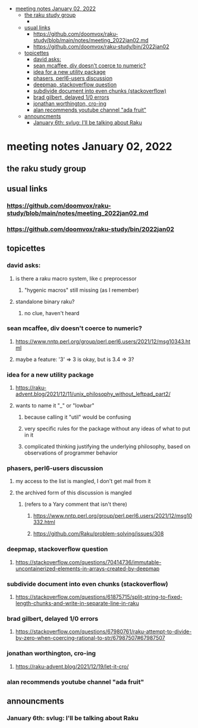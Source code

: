 - [meeting notes January 02, 2022](#org7fd16da)
  - [the raku study group](#org11a2f87)
    - [<Raku pun>](#org3ab45bc)
  - [usual links](#orgacef02e)
    - [<https://github.com/doomvox/raku-study/blob/main/notes/meeting_2022jan02.md>](#org1cb7fb9)
    - [<https://github.com/doomvox/raku-study/bin/2022jan02>](#orgbf9d633)
  - [topicettes](#org93b87fe)
    - [david asks:](#orgb798b3b)
    - [sean mcaffee, div doesn't coerce to numeric?](#org35daa63)
    - [idea for a new utility package](#org7d6b8c8)
    - [phasers, perl6-users discussion](#orgf69a963)
    - [deepmap, stackoverflow question](#org9ceb7ff)
    - [subdivide document into even chunks (stackoverflow)](#orgdf30761)
    - [brad gilbert, delayed 1/0 errors](#orgdb0c267)
    - [jonathan worthington, cro-ing](#org21c7f70)
    - [alan recommends youtube channel "ada fruit"](#orgc796d2c)
  - [announcments](#orge1ca185)
    - [January 6th: svlug: I'll be talking about Raku](#org8424f3e)


<a id="org7fd16da"></a>

# meeting notes January 02, 2022


<a id="org11a2f87"></a>

## the raku study group


<a id="org3ab45bc"></a>

### <Raku pun>


<a id="orgacef02e"></a>

## usual links


<a id="org1cb7fb9"></a>

### <https://github.com/doomvox/raku-study/blob/main/notes/meeting_2022jan02.md>


<a id="orgbf9d633"></a>

### <https://github.com/doomvox/raku-study/bin/2022jan02>


<a id="org93b87fe"></a>

## topicettes


<a id="orgb798b3b"></a>

### david asks:

1.  is there a raku macro system, like c preprocessor

    1.  "hygenic macros" still missing (as I remember)

2.  standalone binary raku?

    1.  no clue, haven't heard


<a id="org35daa63"></a>

### sean mcaffee, div doesn't coerce to numeric?

1.  <https://www.nntp.perl.org/group/perl.perl6.users/2021/12/msg10343.html>

2.  maybe a feature: '3' => 3 is okay, but is 3.4 => 3?


<a id="org7d6b8c8"></a>

### idea for a new utility package

1.  <https://raku-advent.blog/2021/12/11/unix_philosophy_without_leftpad_part2/>

2.  wants to name it "\_" or "lowbar"

    1.  because calling it "util" would be confusing
    
    2.  very specific rules for the package without any ideas of what to put in it
    
    3.  complicated thinking justifying the underlying philosophy, based on observations of programmer behavior


<a id="orgf69a963"></a>

### phasers, perl6-users discussion

1.  my access to the list is mangled, I don't get mail from it

2.  the archived form of this discussion is mangled

    1.  (refers to a Yary comment that isn't there)
    
        1.  <https://www.nntp.perl.org/group/perl.perl6.users/2021/12/msg10332.html>
        
        2.  <https://github.com/Raku/problem-solving/issues/308>


<a id="org9ceb7ff"></a>

### deepmap, stackoverflow question

1.  <https://stackoverflow.com/questions/70414736/immutable-uncontainerized-elements-in-arrays-created-by-deepmap>


<a id="orgdf30761"></a>

### subdivide document into even chunks (stackoverflow)

1.  <https://stackoverflow.com/questions/61875715/split-string-to-fixed-length-chunks-and-write-in-separate-line-in-raku>


<a id="orgdb0c267"></a>

### brad gilbert, delayed 1/0 errors

1.  <https://stackoverflow.com/questions/67980761/raku-attempt-to-divide-by-zero-when-coercing-rational-to-str/67987507#67987507>


<a id="org21c7f70"></a>

### jonathan worthington, cro-ing

1.  <https://raku-advent.blog/2021/12/19/let-it-cro/>


<a id="orgc796d2c"></a>

### alan recommends youtube channel "ada fruit"


<a id="orge1ca185"></a>

## announcments


<a id="org8424f3e"></a>

### January 6th: svlug: I'll be talking about Raku
